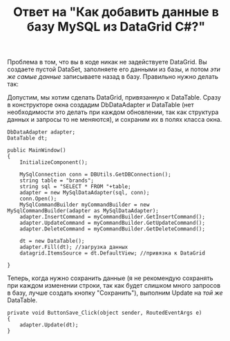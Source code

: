 ﻿---
title: "Ответ на \"Как добавить данные в базу MySQL из DataGrid C#?\""
se.owner.user_id: 240512
se.owner.display_name: "MSDN.WhiteKnight"
se.owner.link: "https://ru.stackoverflow.com/users/240512/msdn-whiteknight"
se.answer_id: 903757
se.question_id: 902293
se.post_type: answer
se.score: 1
se.is_accepted: False
---
<p>Проблема в том, что вы в коде никак не задействуете DataGrid. Вы создаете пустой DataSet, заполняете его данными из базы, и потом <em>эти же самые данные</em> записываете назад в базу. Правильно нужно делать так:</p>

<p>Допустим, мы хотим сделать DataGrid, привязанную к DataTable. Сразу в конструкторе окна создадим DbDataAdapter и DataTable (нет необходимости это делать при каждом обновлении, так как структура данных и запросы то не меняются), и сохраним их в полях класса окна.</p>

<pre><code>DbDataAdapter adapter;
DataTable dt;

public MainWindow()
{
    InitializeComponent();

    MySqlConnection conn = DBUtils.GetDBConnection();
    string table = "brands";
    string sql = "SELECT * FROM "+table;
    adapter = new MySqlDataAdapter(sql, conn);
    conn.Open();
    MySqlCommandBuilder myCommandBuilder = new MySqlCommandBuilder(adapter as MySqlDataAdapter);
    adapter.InsertCommand = myCommandBuilder.GetInsertCommand();
    adapter.UpdateCommand = myCommandBuilder.GetUpdateCommand();
    adapter.DeleteCommand = myCommandBuilder.GetDeleteCommand();            

    dt = new DataTable();
    adapter.Fill(dt); //загрузка данных
    datagrid.ItemsSource = dt.DefaultView; //привязка к DataGrid

}
</code></pre>

<p>Теперь, когда нужно сохранить данные (я не рекомендую сохранять при каждом изменении строки, так как будет слишком много запросов в базу, лучше создать кнопку "Сохранить"), выполним Update на <em>той же</em> DataTable.</p>

<pre><code>private void ButtonSave_Click(object sender, RoutedEventArgs e)
{            
    adapter.Update(dt);
}
</code></pre>
